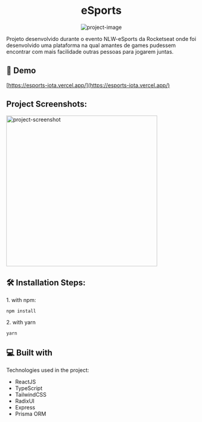 <h1 align="center" id="title">eSports</h1>

<p align="center"><img src="https://www.figma.com/file/pnB9rWSdsuvYo6HcRR0RAy/NLW-eSports-(Community)?node-id=6%3A544" alt="project-image"></p>

<p id="description">Projeto desenvolvido durante o evento NLW-eSports da Rocketseat onde foi desenvolvido uma plataforma na qual amantes de games pudessem encontrar com mais facilidade outras pessoas para jogarem juntas.</p>

<h2>🚀 Demo</h2>

[https://esports-iota.vercel.app/](https://esports-iota.vercel.app/)

<h2>Project Screenshots:</h2>

<img src="" alt="project-screenshot" width="400" height="400/">

<h2>🛠️ Installation Steps:</h2>

<p>1. with npm:</p>

```
npm install
```

<p>2. with yarn</p>

```
yarn
```

  
  
<h2>💻 Built with</h2>

Technologies used in the project:

*   ReactJS
*   TypeScript
*   TailwindCSS
*   RadixUI
*   Express
*   Prisma ORM
